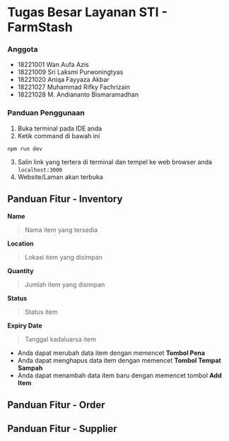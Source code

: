 # Tugas Besar Layanan STI - FarmStash

### Anggota
- 18221001 Wan Aufa Azis
- 18221009 Sri Laksmi Purwoningtyas
- 18221020 Aniqa Fayyaza Akbar
- 18221027 Muhammad Rifky Fachrizain
- 18221028 M. Andiananto Bismaramadhan

### Panduan Penggunaan
1. Buka terminal pada IDE anda
2. Ketik command di bawah ini
```
npm run dev
```
3. Salin link yang tertera di terminal dan tempel ke web browser anda `localhost:3000`
4. Website/Laman akan terbuka

## Panduan Fitur - Inventory
**Name**
>Nama item yang tersedia

**Location**
>Lokasi item yang disimpan

**Quantity**
>Jumlah item yang disimpan

**Status**
>Status item

**Expiry Date**
>Tanggal kadaluarsa item

- Anda dapat merubah data item dengan memencet **Tombol Pena**
- Anda dapat menghapus data item dengan memencet **Tombol Tempat Sampah**
- Anda dapat menambah data item baru dengan memencet tombol **Add Item**
## Panduan Fitur - Order

## Panduan Fitur - Supplier